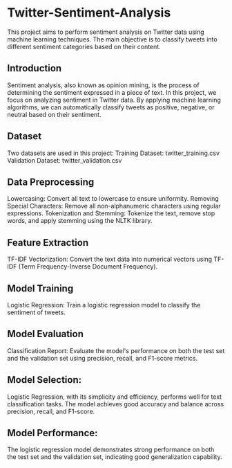 # Twitter-Sentiment-Analysis
This project aims to perform sentiment analysis on Twitter data using machine learning techniques. The main objective is to classify tweets into different sentiment categories based on their content.

## Introduction
Sentiment analysis, also known as opinion mining, is the process of determining the sentiment expressed in a piece of text. In this project, we focus on analyzing sentiment in Twitter data. By applying machine learning algorithms, we can automatically classify tweets as positive, negative, or neutral based on their sentiment.

## Dataset
Two datasets are used in this project:
Training Dataset: twitter_training.csv
Validation Dataset: twitter_validation.csv

## Data Preprocessing
Lowercasing: Convert all text to lowercase to ensure uniformity.
Removing Special Characters: Remove all non-alphanumeric characters using regular expressions.
Tokenization and Stemming: Tokenize the text, remove stop words, and apply stemming using the NLTK library.

## Feature Extraction
TF-IDF Vectorization: Convert the text data into numerical vectors using TF-IDF (Term Frequency-Inverse Document Frequency).

## Model Training
Logistic Regression: Train a logistic regression model to classify the sentiment of tweets.

## Model Evaluation
Classification Report: Evaluate the model's performance on both the test set and the validation set using precision, recall, and F1-score metrics.

## Model Selection:
Logistic Regression, with its simplicity and efficiency, performs well for text classification tasks.
The model achieves good accuracy and balance across precision, recall, and F1-score.

## Model Performance:
The logistic regression model demonstrates strong performance on both the test set and the validation set, indicating good generalization capability.

